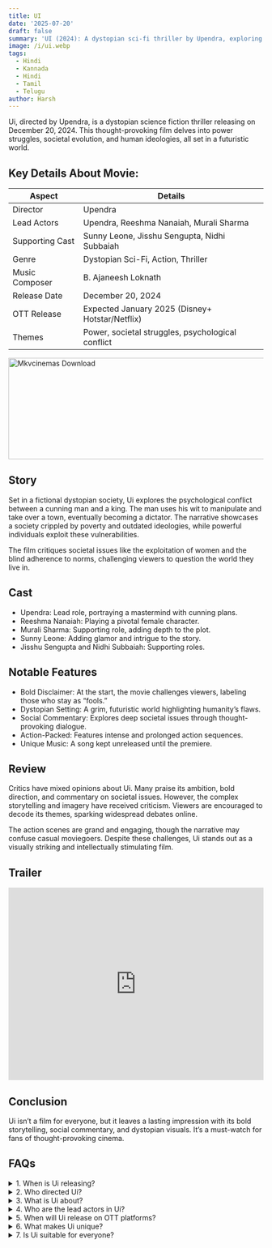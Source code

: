 ```yaml
---
title: UI
date: '2025-07-20'
draft: false
summary: 'UI (2024): A dystopian sci-fi thriller by Upendra, exploring power struggles and societal issues. Bold, thought-provoking, and action-packed.'
image: /i/ui.webp
tags:
  - Hindi
  - Kannada
  - Hindi
  - Tamil
  - Telugu
author: Harsh
---
```


Ui, directed by Upendra, is a dystopian science fiction thriller releasing on December 20, 2024. This thought-provoking film delves into power struggles, societal evolution, and human ideologies, all set in a futuristic world.

## Key Details About Movie:

| Aspect          | Details                                           |
| --------------- | ------------------------------------------------- |
| Director        | Upendra                                           |
| Lead Actors     | Upendra, Reeshma Nanaiah, Murali Sharma           |
| Supporting Cast | Sunny Leone, Jisshu Sengupta, Nidhi Subbaiah      |
| Genre           | Dystopian Sci-Fi, Action, Thriller                |
| Music Composer  | B. Ajaneesh Loknath                               |
| Release Date    | December 20, 2024                                 |
| OTT Release     | Expected January 2025 (Disney+ Hotstar/Netflix)   |
| Themes          | Power, societal struggles, psychological conflict |

<a href="https://mkvcinemas.buzz/bookmarks-list">
  <img src="/mkvcinemas-btn.webp" alt="Mkvcinemas Download" width="600" height="200" loading="lazy">
</a>

## Story

Set in a fictional dystopian society, Ui explores the psychological conflict between a cunning man and a king. The man uses his wit to manipulate and take over a town, eventually becoming a dictator. The narrative showcases a society crippled by poverty and outdated ideologies, while powerful individuals exploit these vulnerabilities.

The film critiques societal issues like the exploitation of women and the blind adherence to norms, challenging viewers to question the world they live in.

## Cast

- Upendra: Lead role, portraying a mastermind with cunning plans.
- Reeshma Nanaiah: Playing a pivotal female character.
- Murali Sharma: Supporting role, adding depth to the plot.
- Sunny Leone: Adding glamor and intrigue to the story.
- Jisshu Sengupta and Nidhi Subbaiah: Supporting roles.

## Notable Features

- Bold Disclaimer: At the start, the movie challenges viewers, labeling those who stay as “fools.”
- Dystopian Setting: A grim, futuristic world highlighting humanity’s flaws.
- Social Commentary: Explores deep societal issues through thought-provoking dialogue.
- Action-Packed: Features intense and prolonged action sequences.
- Unique Music: A song kept unreleased until the premiere.

## Review

Critics have mixed opinions about Ui. Many praise its ambition, bold direction, and commentary on societal issues. However, the complex storytelling and imagery have received criticism. Viewers are encouraged to decode its themes, sparking widespread debates online.

The action scenes are grand and engaging, though the narrative may confuse casual moviegoers. Despite these challenges, Ui stands out as a visually striking and intellectually stimulating film.

## Trailer

<iframe width="100%" height="380" src="https://www.youtube.com/embed/eGx2kFakx44" title={title} frameborder="0" allow="accelerometer; autoplay; clipboard-write; encrypted-media; gyroscope; picture-in-picture; web-share" referrerpolicy="strict-origin-when-cross-origin" allowfullscreen loading="lazy"></iframe>

## Conclusion

Ui isn’t a film for everyone, but it leaves a lasting impression with its bold storytelling, social commentary, and dystopian visuals. It’s a must-watch for fans of thought-provoking cinema.

## FAQs

<details>
  <summary>1. When is Ui releasing?</summary>
  <p>December 20, 2024.</p>
</details>

<details>
  <summary>2. Who directed Ui?</summary>
  <p>Upendra.</p>
</details>

<details>
  <summary>3. What is Ui about?</summary>
  <p>It’s a dystopian thriller exploring societal evolution, power struggles, and psychological conflicts.</p>
</details>

<details>
  <summary>4. Who are the lead actors in Ui?</summary>
  <p>Upendra, Reeshma Nanaiah, and Murali Sharma.</p>
</details>

<details>
  <summary>5. When will Ui release on OTT platforms?</summary>
  <p>Expected in January 2025 on Disney+ Hotstar or Netflix.</p>
</details>

<details>
  <summary>6. What makes Ui unique?</summary>
  <p>Its bold disclaimer, social commentary, and dystopian setting make it stand out.</p>
</details>

<details>
  <summary>7. Is Ui suitable for everyone?</summary>
  <p>It’s a thought-provoking film, so it may not appeal to all viewers.</p>
</details>
